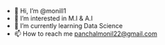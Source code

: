 - 👋 Hi, I’m @monill1
- 👀 I’m interested in M.I & A.I
- 🌱 I’m currently learning Data Science
- 📫 How to reach me panchalmonil22@gmail.com


<!---
monill1/monill1 is a ✨ special ✨ repository because its `README.md` (this file) appears on your GitHub profile.
You can click the Preview link to take a look at your changes.
--->
